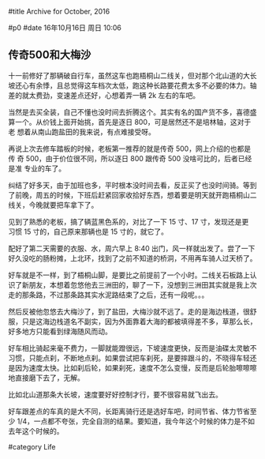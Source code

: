 #title Archive for October, 2016

#p0
#date 16年10月16日 周日 10:06

## 传奇500和大梅沙

十一前修好了那辆破自行车，虽然这车也跑梧桐山二线关，但对那个北山道的大长
坡还心有余悸，且总觉得这车档次太低，跑这种长路要花费太多不必要的体力。轴
差的就太费劲，变速差点还好，心想着弄一辆 2k 左右的车吧。

当然是去买全装，自己不懂也没时间去折腾这个。其实有名的国产货不多，喜德盛
算一个。从价钱上面开始挑，首先是逐日 800，可是居然还不是培林轴，这对于老
想着从南山跑盐田的我来说，有点难接受呀。

再说上次去修车踏板的时候，老板第一推荐的就是传奇 500，网上介绍的也都是传
奇 500，由于价位很不同，所以逐日 800 跟传奇 500 没啥可比的，后者已经是准
专业的车了。

纠结了好多天，由于加班也多，平时根本没时间去看，反正买了也没时间骑。等到
了前晚，周五的时候，下班后赶紧回家收拾好东西，想着要是明天就开跑梧桐山二
线关，今晚就要把车拿下了。

见到了熟悉的老板，搞了辆蓝黑色系的，对比了一下 15 寸、17 寸，发现还是更
习惯 15 寸的，自己原来那辆也是 15 寸的，就它了。

配好了第二天需要的衣服、水，周六早上 8:40 出门，风一样就出发了。尝了一下
好久没吃的肠粉摊，上北环，找到了之前不知道的桥洞，不用再车骑人过天桥了。

好车就是不一样，到了梧桐山脚，是要比之前提前了一个小时。二线关石板路上认
识了新朋友，本想着忽悠他去三洲田的，聊了一下，没想到三洲田其实就是我上次
走的那条路，不过那条路其实水泥路结束了之后，还有一段呢。。。

然后反被他忽悠去大梅沙了，到了盐田，大梅沙就不远了。走的是海边栈道，很舒
服，只是这海边栈道名不副实，因为外面靠着大海的都被填得差不多，草那么长，
好多地方只能看到绿海随风而动。

好车相比骑起来毫不费力，一脚就能蹬很远，下坡速度更快，反而是油碟太灵敏不
习惯，只能点刹，不断地点刹。如果尝试把车刹死，是要摔跟斗的，不晓得车轻还
是因为速度太快。比如刹后轮，如果刹死，速度不怎么变慢，反而是后轮胎嚓嚓嚓
地直接磨下去了，无解。

比如北山道那条大长坡，速度要好好控制才行，要不很容易就飞出去。

好车跟差点的车真的是大不同，长距离骑行还是选好车吧，时间节省、体力节省至
少 1/4，一点都不夸张，完全自测的结果。要知道，我今年这个时候的体力是不如
去年这个时候的。

#category Life

<!-- date: 2016-10-16T10:06:15+0800 -->



